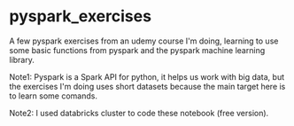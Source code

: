 # pyspark_exercises
A few pyspark exercises from an udemy course I'm doing, learning to use some basic functions from pyspark and the pyspark machine learning library.

Note1: 
Pyspark is a Spark API for python, it helps us work with big data, but the exercises I'm doing uses short datasets because the main target here is to learn some comands.

Note2:
I used databricks cluster to code these notebook (free version).
